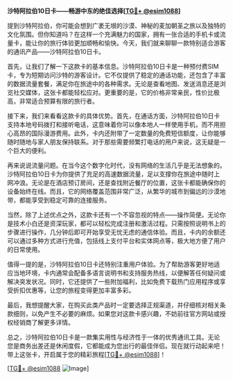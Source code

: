 **沙特阿拉伯10日卡——畅游中东的绝佳选择[[TG💪+ @esim1088](https://t.me/s/esim1088)]**

提到沙特阿拉伯，你可能会想到广袤无垠的沙漠、神秘的麦加朝圣之旅以及独特的文化氛围。但你知道吗？在这样一个充满魅力的国家，拥有一张合适的手机卡或流量卡，能让你的旅行体验更加顺畅和愉快。今天，我们就来聊聊一款特别适合游客的通讯产品——沙特阿拉伯10日卡。

首先，让我们了解一下这款卡的基本信息。沙特阿拉伯10日卡是一种预付费SIM卡，专为短期访问沙特的游客设计。它不仅提供了稳定的通话功能，还包含了丰富的数据流量套餐，满足你在旅途中的各种需求。无论是查看地图、发送消息还是浏览社交媒体，这张卡都能轻松应对。更重要的是，它的价格非常亲民，性价比极高，非常适合预算有限的旅行者。

接下来，我们来看看这款卡的具体优势。首先，在通话方面，沙特阿拉伯10日卡支持本地号码拨打和接听电话，这意味着你可以像本地人一样使用手机，而不用担心高昂的国际漫游费用。此外，卡内还附带了一定数量的免费短信额度，让你能够随时随地与家人朋友保持联系。对于那些需要频繁打电话的用户来说，这无疑是一个巨大的便利。

再来说说流量问题。在当今这个数字化时代，没有网络的生活几乎是无法想象的。沙特阿拉伯10日卡为你提供了充足的高速数据流量，足以支撑你在旅途中随时上网冲浪。无论是在酒店预订房间，还是查找附近餐厅的位置，这张卡都能确保你的设备始终在线。而且，它的网络覆盖范围非常广泛，从繁华的城市到偏远的沙漠地带，都能享受到稳定可靠的连接服务。

当然，除了上述优点之外，这款卡还有一个不容忽视的特点——操作简便。无论你是技术小白还是资深玩家，都可以轻松完成注册和激活过程。只需按照说明书上的步骤进行操作，几分钟后即可开始享受无忧无虑的通信体验。而且，卡内的余额还可以通过多种方式进行充值，包括线上支付平台和实体网点等，极大地方便了用户的日常使用。

值得一提的是，沙特阿拉伯10日卡还特别注重用户体验。为了帮助游客更好地适应当地环境，卡内通常会配备多语言说明书和支持服务热线，以便解答任何疑问或解决突发状况。同时，它还提供了一些附加福利，比如免费下载热门应用程序或享受折扣优惠等，让您的旅程变得更加丰富多彩。

最后，我想提醒大家，在购买此类产品时一定要选择正规渠道，并仔细核对相关条款细则，以免产生不必要的麻烦。如果您对这款卡感兴趣，不妨前往官方网站或授权经销商了解更多详情。

总之，沙特阿拉伯10日卡是一款集实用性与经济性于一体的优秀通讯工具。无论您是商务出差还是休闲度假，它都能成为您出行的最佳伴侣。现在就行动起来吧！带上这张卡，开启属于您的精彩旅程[[TG💪+ @esim1088](https://t.me/s/esim1088)]！

[[TG💪+ @esim1088](https://t.me/s/esim1088) ![Image](https://i.postimg.cc/4NQfJmqS/Snipaste-2025-05-13-00-14-12.png)]